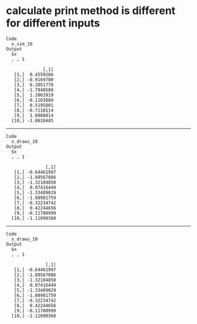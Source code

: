 # calculate print method is different for different inputs

    Code
      x_sim_10
    Output
      $x
      , , 1
      
                  [,1]
       [1,]  0.4559286
       [2,] -0.9169700
       [3,]  0.2051770
       [4,] -1.7940580
       [5,]  1.2063919
       [6,] -0.1103080
       [7,]  0.5195801
       [8,] -0.7110114
       [9,]  1.0908014
      [10,] -1.0610485
      
      

---

    Code
      x_draws_10
    Output
      $x
      , , 1
      
                   [,1]
       [1,] -0.64461997
       [2,] -1.89567086
       [3,] -1.32104850
       [4,]  0.07416449
       [5,] -1.33409029
       [6,] -1.88981759
       [7,] -0.32234742
       [8,]  0.42244656
       [9,] -0.11780999
      [10,] -1.11090368
      
      

---

    Code
      x_draws_10
    Output
      $x
      , , 1
      
                   [,1]
       [1,] -0.64461997
       [2,] -1.89567086
       [3,] -1.32104850
       [4,]  0.07416449
       [5,] -1.33409029
       [6,] -1.88981759
       [7,] -0.32234742
       [8,]  0.42244656
       [9,] -0.11780999
      [10,] -1.11090368
      
      

